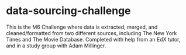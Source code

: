 # data-sourcing-challenge 
This is the M6 Challenge where data is extracted, merged, and cleaned/formatted from two different sources, including The New York Times and The Movie Database. 
Completed with help from an EdX tutor, and in a study group with Adam Millinger. 
